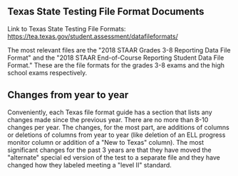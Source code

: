 ## Texas State Testing File Format Documents
Link to Texas State Testing File Formats: https://tea.texas.gov/student.assessment/datafileformats/

The most relevant files are the "2018 STAAR Grades 3-8 Reporting Data File Format" and the "2018 STAAR End-of-Course Reporting Student Data File Format." These are the file formats for the grades 3-8 exams and the high school exams respectively. 



## Changes from year to year
Conveniently, each Texas file format guide has a section that lists any changes made since the previous year. There are no more than 8-10 changes per year. The changes, for the most part, are additions of columns or deletions of columns from year to year (like deletion of an ELL progress monitor column or addition of a "New to Texas" column). The most significant changes for the past 3 years are that they have moved the "alternate" special ed version of the test to a separate file and they have changed how they labeled meeting a "level II" standard.

